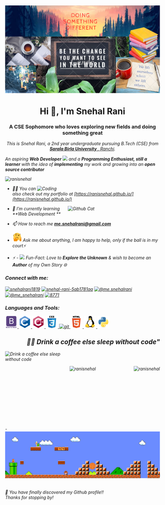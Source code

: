 [![MastHead](https://github.com/ranisnehal/ranisnehal/blob/main/doing%20something%20different.png)](https://ranisnehal.github.io)
<h1 align="center">Hi 👋, I'm Snehal Rani</h1>
<h3 align="center">A CSE Sophomore who loves exploring new fields and doing something great</h3>

<p align="center">
  <em>
    This is Snehal Rani, a 2nd year undergraduate pursuing B.Tech (CSE) from <a href="https://www.sbu.ac.in/ranchi"> <b>Sarala Birla University </b>, Ranchi</a>. <br>

 An aspiring <b> Web Developer  </b> <img src="https://media.giphy.com/media/7TcdtHOCxo3meUvPgj/giphy.gif" width="30px"> and a <b> Programming Enthusiast, </b> <b>still a learner</b>
    with the idea of <b>implementing</b> my work and growing into an <b>open source contributor </b> 
</p>


<p align="left"> <img src="https://komarev.com/ghpvc/?username=ranisnehal&label=Profile%20views&color=0e75b6&style=flat" alt="ranisnehal" /> </p>

<img align="right" alt="Coding" width="400" src="https://cdn.dribbble.com/users/2646423/screenshots/5507196/computer.gif">

- 👨‍💻 You can also check out my portfolio at [https://ranisnehal.github.io/](https://ranisnehal.github.io/)

<img align="right" width=300px alt="Github Cat" src="https://camo.githubusercontent.com/3b7c592ede97b6138ffd4b1cc1541c2f3b11fd39/687474703a2f2f33312e6d656469612e74756d626c722e636f6d2f31376665613932306666333665663466356238373764353231366137616164392f74756d626c725f6d6f39786a65387a5a34317163626975666f315f313238302e676966" />


<p align="left"> <a href="https://github.com/ryo-ma/github-profile-trophy"></a> </p>

- 🌱 I’m currently learning **Web Development **

- 📫 How to reach me **me.snehalrani@gmail.com**

- <img src="https://github.com/Harshita248/Harshita248/blob/main/Assets/hmm.gif" width="30px">&nbsp;Ask me about anything, I am happy to help, only if the ball is in my court⚡️

- ⚡ - <img src="https://media.giphy.com/media/1Bek3O06EXr6YaBcLy/giphy.gif" width="30px">&nbsp;Fun-Fact: Love to **_Explore the Unknown_** & wish to become an **Author** of my _Own Story_ 🌐

<h3 align="left">Connect with me:</h3>
<p align="left">
<a href="https://twitter.com/snehalrani1819" target="blank"><img align="center" src="https://raw.githubusercontent.com/rahuldkjain/github-profile-readme-generator/master/src/images/icons/Social/twitter.svg" alt="snehalrani1819" height="30" width="40" /></a>
<a href="https://linkedin.com/in/snehal-rani-5ab1781aa" target="blank"><img align="center" src="https://raw.githubusercontent.com/rahuldkjain/github-profile-readme-generator/master/src/images/icons/Social/linked-in-alt.svg" alt="snehal-rani-5ab1781aa" height="30" width="40" /></a>
<a href="https://medium.com/@me.snehalrani" target="blank"><img align="center" src="https://raw.githubusercontent.com/rahuldkjain/github-profile-readme-generator/master/src/images/icons/Social/medium.svg" alt="@me.snehalrani" height="30" width="40" /></a>
<a href="https://www.hackerrank.com/@me_snehalrani" target="blank"><img align="center" src="https://raw.githubusercontent.com/rahuldkjain/github-profile-readme-generator/master/src/images/icons/Social/hackerrank.svg" alt="@me_snehalrani" height="30" width="40" /></a>
<a href="https://discord.gg/8771" target="blank"><img align="center" src="https://raw.githubusercontent.com/rahuldkjain/github-profile-readme-generator/master/src/images/icons/Social/discord.svg" alt="8771" height="30" width="40" /></a>
</p>

<h3 align="left">Languages and Tools:</h3>

<p align="left"> <a href="https://getbootstrap.com" target="_blank"> <img src="https://raw.githubusercontent.com/devicons/devicon/master/icons/bootstrap/bootstrap-plain-wordmark.svg" alt="bootstrap" width="40" height="40"/> </a> <a href="https://www.cprogramming.com/" target="_blank"> <img src="https://raw.githubusercontent.com/devicons/devicon/master/icons/c/c-original.svg" alt="c" width="40" height="40"/> </a> <a href="https://www.w3schools.com/cpp/" target="_blank"> <img src="https://raw.githubusercontent.com/devicons/devicon/master/icons/cplusplus/cplusplus-original.svg" alt="cplusplus" width="40" height="40"/> </a> <a href="https://www.w3schools.com/css/" target="_blank"> <img src="https://raw.githubusercontent.com/devicons/devicon/master/icons/css3/css3-original-wordmark.svg" alt="css3" width="40" height="40"/> </a> <a href="https://git-scm.com/" target="_blank"> <img src="https://www.vectorlogo.zone/logos/git-scm/git-scm-icon.svg" alt="git" width="40" height="40"/> </a> <a href="https://www.w3.org/html/" target="_blank"> <img src="https://raw.githubusercontent.com/devicons/devicon/master/icons/html5/html5-original-wordmark.svg" alt="html5" width="40" height="40"/> </a> <a href="https://www.linux.org/" target="_blank"> <img src="https://raw.githubusercontent.com/devicons/devicon/master/icons/linux/linux-original.svg" alt="linux" width="40" height="40"/> </a> <a href="https://www.python.org" target="_blank"> <img src="https://raw.githubusercontent.com/devicons/devicon/master/icons/python/python-original.svg" alt="python" width="40" height="40"/> </a> </p>

<h2 align="right"> 🤷‍♂️ Drink a coffee else sleep without code"</h2>

<p><a href="https://www.buymeacoffee.com/Drink a coffee else sleep without code"> <img align="left" src="https://cdn.buymeacoffee.com/buttons/v2/default-yellow.png" height="50" width="210" alt="Drink a coffee else sleep without code" /></a></p><br><br>


<p><img align="left" src="https://github-readme-stats.vercel.app/api/top-langs?username=ranisnehal&show_icons=true&locale=en&layout=compact" alt="ranisnehal" />
<p>&nbsp;<img align="right" src="https://github-readme-stats.vercel.app/api?username=ranisnehal&show_icons=true&locale=en" alt="ranisnehal" /></p><br>
<br>
<br>
<br>

<p>
</p>







<br />
<br />
</details>

<br />
<br />
</details>




-<img src="https://github.com/Harshita248/Harshita248/blob/main/Assets/Mario_Gameplay.gif" alt="Mario Game" width="980">
<br>
<br>
<br>
🔭 You have finally discovered my Github profile!!
<br>Thanks for stopping by!
<br>
<br>
